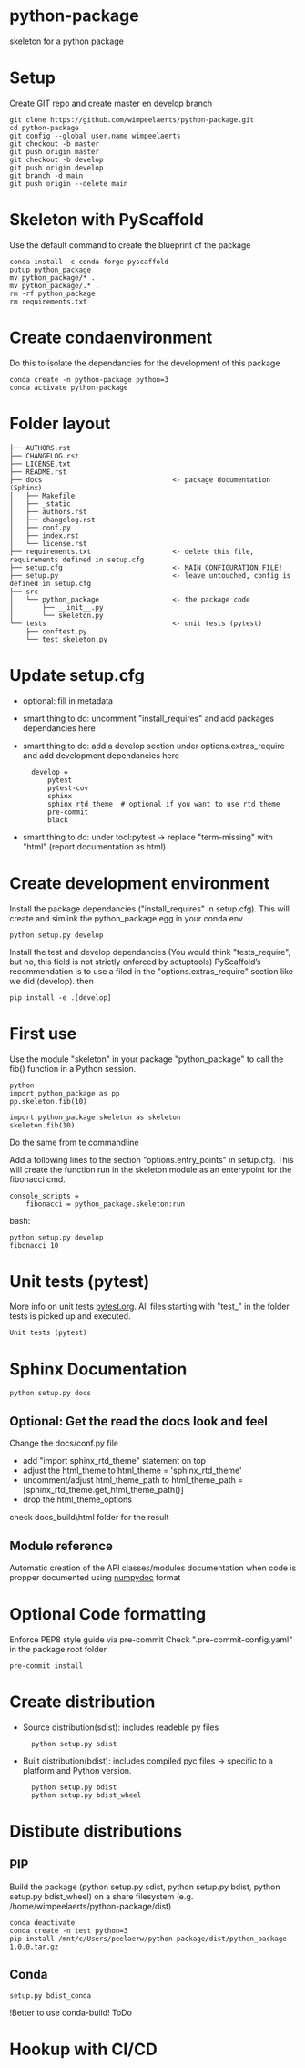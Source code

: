 # python-package
skeleton for a python package

# Setup 
Create GIT repo and create master en develop branch 

    git clone https://github.com/wimpeelaerts/python-package.git
    cd python-package
    git config --global user.name wimpeelaerts
    git checkout -b master
    git push origin master
    git checkout -b develop
    git push origin develop
    git branch -d main
    git push origin --delete main


# Skeleton with PyScaffold 
Use the default command to create the blueprint of the package

    conda install -c conda-forge pyscaffold
    putup python_package
    mv python_package/* .
    mv python_package/.* .
    rm -rf python_package
    rm requirements.txt

# Create condaenvironment
Do this to isolate the dependancies for the development of this package 

    conda create -n python-package python=3
    conda activate python-package

# Folder layout

    ├── AUTHORS.rst                
    ├── CHANGELOG.rst
    ├── LICENSE.txt
    ├── README.rst
    ├── docs                                <- package documentation (Sphinx)
    │   ├── Makefile
    │   ├── _static
    │   ├── authors.rst
    │   ├── changelog.rst
    │   ├── conf.py
    │   ├── index.rst
    │   └── license.rst
    ├── requirements.txt                    <- delete this file, requirements defined in setup.cfg
    ├── setup.cfg                           <- MAIN CONFIGURATION FILE!
    ├── setup.py                            <- leave untouched, config is defined in setup.cfg
    ├── src                                
    │   └── python_package                  <- the package code 
    │       ├── __init__.py
    │       └── skeleton.py
    └── tests                               <- unit tests (pytest)
        ├── conftest.py
        └── test_skeleton.py

# Update setup.cfg 

- optional: fill in metadata
- smart thing to do: uncomment "install_requires" and add packages dependancies here
- smart thing to do: add a develop section under options.extras_require and add development dependancies here

        develop =
            pytest
            pytest-cov
            sphinx
            sphinx_rtd_theme  # optional if you want to use rtd theme
            pre-commit
            black

- smart thing to do: under tool:pytest -> replace "term-missing" with "html"  (report documentation as html)

# Create development environment

Install the package dependancies ("install_requires" in setup.cfg). This will create and simlink the python_package.egg in your conda env

    python setup.py develop

Install the test and develop dependancies (You would think "tests_require", but no, this field is not strictly enforced by setuptools)
PyScaffold’s recommendation is to use a filed in the "options.extras_require" section like we did (develop). then 

    pip install -e .[develop]

# First use 

Use the module "skeleton" in your package "python_package" to call the fib() function in a Python session. 

    python
    import python_package as pp
    pp.skeleton.fib(10)

    import python_package.skeleton as skeleton
    skeleton.fib(10)

Do the same from te commandline 

Add a following lines to the section "options.entry_points" in setup.cfg. This will create the function run in the skeleton module as an enterypoint for the fibonacci cmd. 

    console_scripts =
        fibonacci = python_package.skeleton:run

bash:

    python setup.py develop
    fibonacci 10 

# Unit tests (pytest)

More info on unit tests [pytest.org](https://docs.pytest.org/en/latest/). All files starting with "test_" in the folder tests is picked up and executed. 

    Unit tests (pytest)

# Sphinx Documentation

    python setup.py docs

## Optional: Get the read the docs look and feel 

Change the docs/conf.py file 

- add "import sphinx_rtd_theme" statement on top
- adjust the html_theme to html_theme = 'sphinx_rtd_theme'
- uncomment/adjust html_theme_path to html_theme_path = [sphinx_rtd_theme.get_html_theme_path()]
- drop the html_theme_options

check docs\_build\html folder for the result

## Module reference

Automatic creation of the API classes/modules documentation when code is propper documented using [numpydoc](https://numpydoc.readthedocs.io/en/latest/format.html) format 

# Optional Code formatting

Enforce PEP8 style guide via pre-commit 
Check ".pre-commit-config.yaml" in the package root folder 

    pre-commit install

# Create distribution

- Source distribution(sdist): includes readeble py files 

        python setup.py sdist

- Built distribution(bdist): includes compiled pyc files -> specific to a platform and Python version.

        python setup.py bdist
        python setup.py bdist_wheel

# Distibute distributions 

## PIP
Build the package (python setup.py sdist, python setup.py bdist, python setup.py bdist_wheel) on a share filesystem (e.g. /home/wimpeelaerts/python-package/dist)

    conda deactivate 
    conda create -n test python=3
    pip install /mnt/c/Users/peelaerw/python-package/dist/python_package-1.0.0.tar.gz    

## Conda

    setup.py bdist_conda

!Better to use conda-build! ToDo


# Hookup with CI/CD